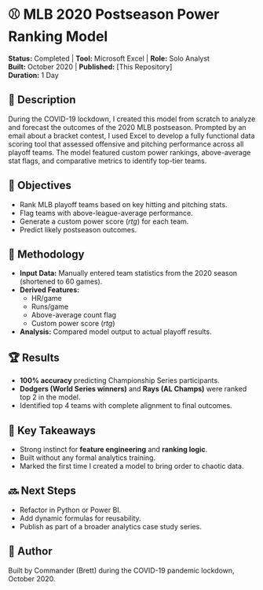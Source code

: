 # ⚾ MLB 2020 Postseason Power Ranking Model

**Status:** Completed | **Tool:** Microsoft Excel | **Role:** Solo Analyst  
**Built:** October 2020 | **Published:** [This Repository]  
**Duration:** 1 Day  

## 📌 Description
During the COVID-19 lockdown, I created this model from scratch to analyze and forecast the outcomes of the 2020 MLB postseason. Prompted by an email about a bracket contest, I used Excel to develop a fully functional data scoring tool that assessed offensive and pitching performance across all playoff teams. The model featured custom power rankings, above-average stat flags, and comparative metrics to identify top-tier teams.

## 🎯 Objectives
- Rank MLB playoff teams based on key hitting and pitching stats.
- Flag teams with above-league-average performance.
- Generate a custom power score (*rtg*) for each team.
- Predict likely postseason outcomes.

## 🧠 Methodology
- **Input Data:** Manually entered team statistics from the 2020 season (shortened to 60 games).
- **Derived Features:**  
  - HR/game  
  - Runs/game  
  - Above-average count flag  
  - Custom power score (*rtg*)  
- **Analysis:** Compared model output to actual playoff results.

## 🏆 Results
- **100% accuracy** predicting Championship Series participants.
- **Dodgers (World Series winners)** and **Rays (AL Champs)** were ranked top 2 in the model.
- Identified top 4 teams with complete alignment to final outcomes.

## 🧩 Key Takeaways
- Strong instinct for **feature engineering** and **ranking logic**.
- Built without any formal analytics training.
- Marked the first time I created a model to bring order to chaotic data.

## 🔜 Next Steps
- Refactor in Python or Power BI.
- Add dynamic formulas for reusability.
- Publish as part of a broader analytics case study series.

## 🧠 Author
Built by Commander (Brett) during the COVID-19 pandemic lockdown, October 2020.

